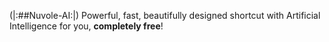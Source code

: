 (|:##Nuvole-AI:|)
Powerful, fast, beautifully designed shortcut with Artificial Intelligence for you, **completely free**!